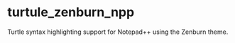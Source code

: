 turtule_zenburn_npp
===================

Turtle syntax highlighting support for Notepad++ using the Zenburn theme.
